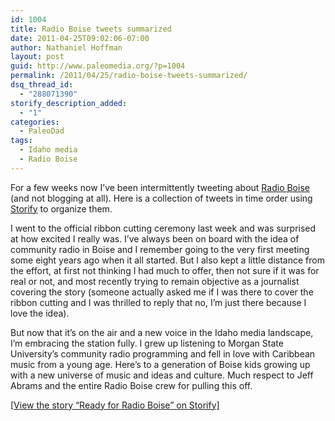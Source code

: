 ```yaml
---
id: 1004
title: Radio Boise tweets summarized
date: 2011-04-25T09:02:06-07:00
author: Nathaniel Hoffman
layout: post
guid: http://www.paleomedia.org/?p=1004
permalink: /2011/04/25/radio-boise-tweets-summarized/
dsq_thread_id:
  - "288071390"
storify_description_added:
  - "1"
categories:
  - PaleoDad
tags:
  - Idaho media
  - Radio Boise
---
```

For a few weeks now I&#8217;ve been intermittently tweeting about [Radio Boise](http://mainsite.radioboise.org/) (and not blogging at all). Here is a collection of tweets in time order using [Storify](http://storify.com/paleomedia) to organize them.

I went to the official ribbon cutting ceremony last week and was surprised at how excited I really was. I&#8217;ve always been on board with the idea of community radio in Boise and I remember going to the very first meeting some eight years ago when it all started. But I also kept a little distance from the effort, at first not thinking I had much to offer, then not sure if it was for real or not, and most recently trying to remain objective as a journalist covering the story (someone actually asked me if I was there to cover the ribbon cutting and I was thrilled to reply that no, I&#8217;m just there because I love the idea).

But now that it&#8217;s on the air and a new voice in the Idaho media landscape, I&#8217;m embracing the station fully. I grew up listening to Morgan State University&#8217;s community radio programming and fell in love with Caribbean music from a young age. Here&#8217;s to a generation of Boise kids growing up with a new universe of music and ideas and culture. Much respect to Jeff Abrams and the entire Radio Boise crew for pulling this off.

<noscript>
  [<a href="http://storify.com/paleomedia/get-ready-for-radio-boise" target="blank">View the story &#8220;Ready for Radio Boise&#8221; on Storify]</a>
</noscript>